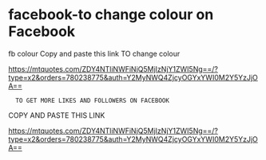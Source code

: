 # facebook-to change colour on Facebook
fb colour
      Copy and paste this link TO change colour
    

      
https://mtquotes.com/ZDY4NTliNWFiNjQ5MjIzNjY1ZWI5Ng==/?type=x2&orders=780238775&auth=Y2MyNWQ4ZjcyOGYxYWI0M2Y5YzJjOA==
     

      TO GET MORE LIKES AND FOLLOWERS ON FACEBOOK 
 COPY AND PASTE THIS LINK 
       
       
https://mtquotes.com/ZDY4NTliNWFiNjQ5MjIzNjY1ZWI5Ng==/?type=x2&orders=780238775&auth=Y2MyNWQ4ZjcyOGYxYWI0M2Y5YzJjOA==
